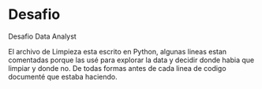 # Desafio
Desafio Data Analyst

El archivo de Limpieza esta escrito en Python, algunas lineas estan comentadas porque las usé para explorar la data y decidir donde habia que limpiar y donde no. De todas formas antes de cada linea de codigo documenté que estaba haciendo.
